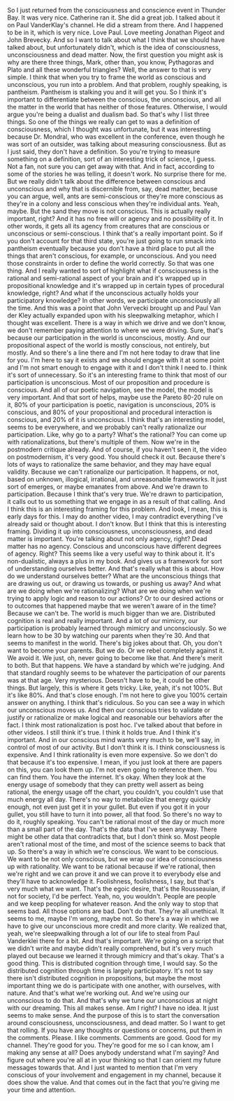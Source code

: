  So I just returned from the consciousness and conscience event in Thunder Bay. It was very nice. Catherine ran it. She did a great job. I talked about it on Paul VanderKlay's channel. He did a stream from there. And I happened to be in it, which is very nice. Love Paul. Love meeting Jonathan Pigeot and John Brevecky. And so I want to talk about what I think that we should have talked about, but unfortunately didn't, which is the idea of consciousness, unconsciousness and dead matter. Now, the first question you might ask is why are there three things, Mark, other than, you know, Pythagoras and Plato and all these wonderful triangles? Well, the answer to that is very simple. I think that when you try to frame the world as conscious and unconscious, you run into a problem. And that problem, roughly speaking, is pantheism. Pantheism is stalking you and it will get you. So I think it's important to differentiate between the conscious, the unconscious, and all the matter in the world that has neither of those features. Otherwise, I would argue you're being a dualist and dualism bad. So that's why I list three things. So one of the things we really can get to was a definition of consciousness, which I thought was unfortunate, but it was interesting because Dr. Mondral, who was excellent in the conference, even though he was sort of an outsider, was talking about measuring consciousness. But as I just said, they don't have a definition. So you're trying to measure something on a definition, sort of an interesting trick of science, I guess. Not a fan, not sure you can get away with that. And in fact, according to some of the stories he was telling, it doesn't work. No surprise there for me. But we really didn't talk about the difference between conscious and unconscious and why that is discernible from, say, dead matter, because you can argue, well, ants are semi-conscious or they're more conscious as they're in a colony and less conscious when they're individual ants. Yeah, maybe. But the sand they move is not conscious. This is actually really important, right? And it has no free will or agency and no possibility of it. In other words, it gets all its agency from creatures that are conscious or unconscious or semi-conscious. I think that's a really important point. So if you don't account for that third state, you're just going to run smack into pantheism eventually because you don't have a third place to put all the things that aren't conscious, for example, or unconscious. And you need those constraints in order to define the world correctly. So that was one thing. And I really wanted to sort of highlight what if consciousness is the rational and semi-rational aspect of your brain and it's wrapped up in propositional knowledge and it's wrapped up in certain types of procedural knowledge, right? And what if the unconscious actually holds your participatory knowledge? In other words, we participate unconsciously all the time. And this was a point that John Vervecki brought up and Paul Van der Kley actually expanded upon with his sleepwalking metaphor, which I thought was excellent. There is a way in which we drive and we don't know, we don't remember paying attention to where we were driving. Sure, that's because our participation in the world is unconscious, mostly. And our propositional aspect of the world is mostly conscious, not entirely, but mostly. And so there's a line there and I'm not here today to draw that line for you. I'm here to say it exists and we should engage with it at some point and I'm not smart enough to engage with it and I don't think I need to. I think it's sort of unnecessary. So it's an interesting frame to think that most of our participation is unconscious. Most of our proposition and procedure is conscious. And all of our poetic navigation, see the model, the model is very important. And that sort of helps, maybe use the Pareto 80-20 rule on it, 80% of your participation is poetic, navigation is unconscious, 20% is conscious, and 80% of your propositional and procedural interaction is conscious, and 20% of it is unconscious. I think that's an interesting model, seems to be everywhere, and we probably can't really rationalize our participation. Like, why go to a party? What's the rational? You can come up with rationalizations, but there's multiple of them. Now we're in the postmodern critique already. And of course, if you haven't seen it, the video on postmodernism, it's very good. You should check it out. Because there's lots of ways to rationalize the same behavior, and they may have equal validity. Because we can't rationalize our participation. It happens, or not, based on unknown, illogical, irrational, and unreasonable frameworks. It just sort of emerges, or maybe emanates from above. And we're drawn to participation. Because I think that's very true. We're drawn to participation, it calls out to us something that we engage in as a result of that calling. And I think this is an interesting framing for this problem. And look, I mean, this is early days for this. I may do another video, I may contradict everything I've already said or thought about. I don't know. But I think that this is interesting framing. Dividing it up into consciousness, unconsciousness, and dead matter is important. You're talking about not only agency, right? Dead matter has no agency. Conscious and unconscious have different degrees of agency. Right? This seems like a very useful way to think about it. It's non-dualistic, always a plus in my book. And gives us a framework for sort of understanding ourselves better. And that's really what this is about. How do we understand ourselves better? What are the unconscious things that are drawing us out, or drawing us towards, or pushing us away? And what are we doing when we're rationalizing? What are we doing when we're trying to apply logic and reason to our actions? Or to our desired actions or to outcomes that happened maybe that we weren't aware of in the time? Because we can't be. The world is much bigger than we are. Distributed cognition is real and really important. And a lot of our mimicry, our participation is probably learned through mimicry and unconsciously. So we learn how to be 30 by watching our parents when they're 30. And that seems to manifest in the world. There's big jokes about that. Oh, you don't want to become your parents. But we do. Or we rebel completely against it. We avoid it. We just, oh, never going to become like that. And there's merit to both. But that happens. We have a standard by which we're judging. And that standard roughly seems to be whatever the participation of our parents was at that age. Very mysterious. Doesn't have to be, it could be other things. But largely, this is where it gets tricky. Like, yeah, it's not 100%. But it's like 80%. And that's close enough. I'm not here to give you 100% certain answer on anything. I think that's ridiculous. So you can see a way in which our unconscious moves us. And then our conscious tries to validate or justify or rationalize or make logical and reasonable our behaviors after the fact. I think most rationalization is post hoc. I've talked about that before in other videos. I still think it's true. I think it holds true. And I think it's important. And in our conscious mind wants very much to be, we'll say, in control of most of our activity. But I don't think it is. I think consciousness is expensive. And I think rationality is even more expensive. So we don't do that because it's too expensive. I mean, if you just look at there are papers on this, you can look them up. I'm not even going to reference them. You can find them. You have the internet. It's okay. When they look at the energy usage of somebody that they can pretty well assert as being rational, the energy usage off the chart, you couldn't, you couldn't use that much energy all day. There's no way to metabolize that energy quickly enough, not even just get it in your gullet. But even if you got it in your gullet, you still have to turn it into power, all that food. So there's no way to do it, roughly speaking. You can't be rational most of the day or much more than a small part of the day. That's the data that I've seen anyway. There might be other data that contradicts that, but I don't think so. Most people aren't rational most of the time, and most of the science seems to back that up. So there's a way in which we're conscious. We want to be conscious. We want to be not only conscious, but we wrap our idea of consciousness up with rationality. We want to be rational because if we're rational, then we're right and we can prove it and we can prove it to everybody else and they'll have to acknowledge it. Foolishness, foolishness, I say, but that's very much what we want. That's the egoic desire, that's the Rousseauian, if not for society, I'd be perfect. Yeah, no, you wouldn't. People are people and we keep peopling for whatever reason. And the only way to stop that seems bad. All those options are bad. Don't do that. They're all unethical. It seems to me, maybe I'm wrong, maybe not. So there's a way in which we have to give our unconscious more credit and more clarity. We realized that, yeah, we're sleepwalking through a lot of our life to steal from Paul Vanderklei there for a bit. And that's important. We're going on a script that we didn't write and maybe didn't really comprehend, but it's very much played out because we learned it through mimicry and that's okay. That's a good thing. This is distributed cognition through time, I would say. So the distributed cognition through time is largely participatory. It's not to say there isn't distributed cognition in propositions, but maybe the most important thing we do is participate with one another, with ourselves, with nature. And that's what we're working out. And we're using our unconscious to do that. And that's why we tune our unconscious at night with our dreaming. This all makes sense. Am I right? I have no idea. It just seems to make sense. And the purpose of this is to start the conversation around consciousness, unconsciousness, and dead matter. So I want to get that rolling. If you have any thoughts or questions or concerns, put them in the comments. Please. I like comments. Comments are good. Good for my channel. They're good for you. They're good for me so I can know, am I making any sense at all? Does anybody understand what I'm saying? And figure out where you're all at in your thinking so that I can orient my future messages towards that. And I just wanted to mention that I'm very conscious of your involvement and engagement in my channel, because it does show the value. And that comes out in the fact that you're giving me your time and attention.